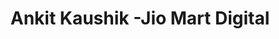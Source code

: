 ---
title: "Ankit Kaushik -Jio Mart Digital"
url: /pathariaya/ankit-kaushik-jio-mart-digital/
shop: supermarket
---